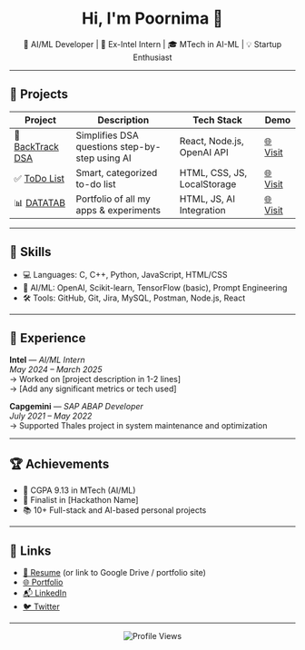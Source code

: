 <!-- Notion-like GitHub Profile README -->

<h1 align="center">Hi, I'm Poornima 👋</h1>

<p align="center">
  🚀 AI/ML Developer | 💼 Ex-Intel Intern | 🎓 MTech in AI-ML | 💡 Startup Enthusiast  
</p>

---

## 📌 Projects

| Project | Description | Tech Stack | Demo |
|--------|-------------|------------|------|
| 🧠 [BackTrack DSA](https://datatab-backtrackdsa.onrender.com/) | Simplifies DSA questions step-by-step using AI | React, Node.js, OpenAI API | [🌐 Visit](https://datatab-backtrackdsa.onrender.com/) |
| ✅ [ToDo List](https://poornima20.github.io/DataTab-ToDoList/) | Smart, categorized to-do list | HTML, CSS, JS, LocalStorage | [🌐 Visit](https://poornima20.github.io/DataTab-ToDoList/) |
| 📊 [DATATAB](https://poornima20.github.io/DataTab/lists) | Portfolio of all my apps & experiments | HTML, JS, AI Integration | [🌐 Visit](https://poornima20.github.io/DataTab/lists) |

---

## 🧠 Skills

- 💻 Languages: C, C++, Python, JavaScript, HTML/CSS
- 🧠 AI/ML: OpenAI, Scikit-learn, TensorFlow (basic), Prompt Engineering
- 🛠️ Tools: GitHub, Git, Jira, MySQL, Postman, Node.js, React

---

## 🧳 Experience

**Intel** — *AI/ML Intern*  
_May 2024 – March 2025_  
→ Worked on [project description in 1-2 lines]  
→ [Add any significant metrics or tech used]

**Capgemini** — *SAP ABAP Developer*  
_July 2021 – May 2022_  
→ Supported Thales project in system maintenance and optimization

---

## 🏆 Achievements

- 🎯 CGPA 9.13 in MTech (AI/ML)
- 🏅 Finalist in [Hackathon Name]
- 📚 10+ Full-stack and AI-based personal projects

---

## 🔗 Links

- [📄 Resume](#) (or link to Google Drive / portfolio site)
- [🌐 Portfolio](https://poornima20.github.io/DataTab/lists)
- [📬 LinkedIn](https://linkedin.com/in/yourprofile)
- [🐦 Twitter](https://twitter.com/yourprofile)

---

<p align="center">
  <img src="https://komarev.com/ghpvc/?username=poornima20&label=Profile+Views" alt="Profile Views" />
</p>
